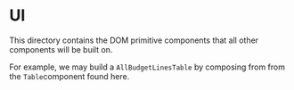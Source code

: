 # UI

This directory contains the DOM primitive components that all other components will be built on.

For example, we may build a `AllBudgetLinesTable` by composing from from the `Table`component found here.
